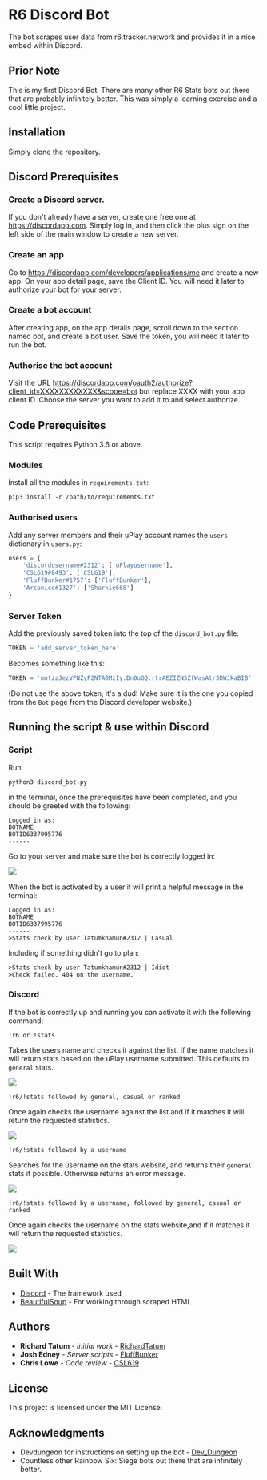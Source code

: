 # R6 Discord Bot

The bot scrapes user data from r6.tracker.network and provides it in a nice embed within Discord.

## Prior Note
This is my first Discord Bot. There are many other R6 Stats bots out there that are probably infinitely better. This was simply a learning exercise and a cool little project.


## Installation

Simply clone the repository.


## Discord Prerequisites

### Create a Discord server.

If you don't already have a server, create one free one at https://discordapp.com. Simply log in, and then click the plus sign on the left side of the main window to create a new server.

### Create an app

Go to https://discordapp.com/developers/applications/me and create a new app. On your app detail page, save the Client ID. You will need it later to authorize your bot for your server.

### Create a bot account

After creating app, on the app details page, scroll down to the section named bot, and create a bot user. Save the token, you will need it later to run the bot.

### Authorise the bot account

Visit the URL https://discordapp.com/oauth2/authorize?client_id=XXXXXXXXXXXX&scope=bot but replace XXXX with your app client ID. Choose the server you want to add it to and select authorize.


## Code Prerequisites

This script requires Python 3.6 or above.

### Modules

Install all the modules in `requirements.txt`:

```
pip3 install -r /path/to/requirements.txt
```

### Authorised users

Add any server members and their uPlay account names the `users` dictionary in `users.py`:

```python
users = {
    'discordusername#2312': ['uPlayusername'],
    'CSL619#8493': ['CSL619'],
    'FluffBunker#1757': ['FluffBunker'],
    'Arcanice#1327': ['Sharkie668']
}
```

### Server Token
Add the previously saved token into the top of the `discord_bot.py` file:

```python
TOKEN = 'add_server_token_here'
```
Becomes something like this:

```python
TOKEN = 'motzzJezVPNZyF2NTA0MzIy.Dn0uGQ.rtrAEZIZNSZfWasAtrSDWJkaBIB'
```
(Do not use the above token, it's a dud! Make sure it is the one you copied from the `Bot` page from the Discord developer website.)


## Running the script & use within Discord

### Script

Run:

```
python3 discord_bot.py
```
in the terminal, once the prerequisites have been completed, and you should be greeted with the following:

```
Logged in as:
BOTNAME
BOTID6337995776
------
```

Go to your server and make sure the bot is correctly logged in:

![](https://imgur.com/SJZuRQ0.png)

When the bot is activated by a user it will print a helpful message in the terminal:

```
Logged in as:
BOTNAME
BOTID6337995776
------
>Stats check by user Tatumkhamun#2312 | Casual
```

Including if something didn't go to plan:

```
>Stats check by user Tatumkhamun#2312 | Idiot
>Check failed. 404 on the username.
```

### Discord

If the bot is correctly up and running you can activate it with the following command:

```
!r6 or !stats
```
Takes the users name and checks it against the list. If the name matches it will return stats based on the uPlay username submitted.
This defaults to `general` stats.

![](https://imgur.com/p8TR7Qr.png)

```
!r6/!stats followed by general, casual or ranked
```
Once again checks the username against the list and if it matches it will return the requested statistics.

![](https://imgur.com/JV6pbqx.png)

```
!r6/!stats followed by a username
```
Searches for the username on the stats website, and returns their `general` stats if possible. Otherwise returns an error message.

![](https://imgur.com/7SY1oaw.png)

```
!r6/!stats followed by a username, followed by general, casual or ranked
```
Once again checks the username on the stats website,and if it matches it will return the requested statistics.

![](https://imgur.com/BHIZrOv.png)

## Built With
* [Discord](https://discordpy.readthedocs.io/en/latest/index.html) - The framework used
* [BeautifulSoup](https://www.crummy.com/software/BeautifulSoup/) - For working through scraped HTML



## Authors

* **Richard Tatum** - *Initial work* - [RichardTatum](https://github.com/richardtatum)
* **Josh Edney** - *Server scripts* - [FluffBunker](https://github.com/fluffBunker)
* **Chris Lowe** - *Code review* - [CSL619](https://github.com/csl619)

## License

This project is licensed under the MIT License.


## Acknowledgments

* Devdungeon for instructions on setting up the bot - [Dev_Dungeon](https://www.devdungeon.com)
* Countless other Rainbow Six: Siege bots out there that are infinitely better.
